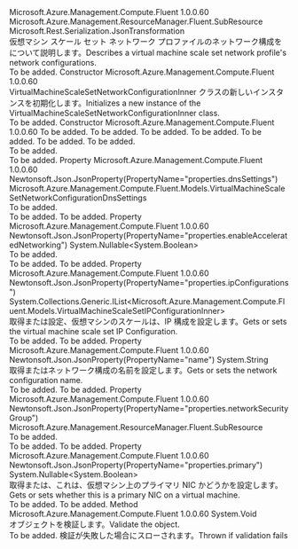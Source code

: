 <Type Name="VirtualMachineScaleSetNetworkConfigurationInner" FullName="Microsoft.Azure.Management.Compute.Fluent.Models.VirtualMachineScaleSetNetworkConfigurationInner">
  <TypeSignature Language="C#" Value="public class VirtualMachineScaleSetNetworkConfigurationInner : Microsoft.Azure.Management.ResourceManager.Fluent.SubResource" />
  <TypeSignature Language="ILAsm" Value=".class public auto ansi beforefieldinit VirtualMachineScaleSetNetworkConfigurationInner extends Microsoft.Azure.Management.ResourceManager.Fluent.SubResource" />
  <TypeSignature Language="DocId" Value="T:Microsoft.Azure.Management.Compute.Fluent.Models.VirtualMachineScaleSetNetworkConfigurationInner" />
  <TypeSignature Language="VB.NET" Value="Public Class VirtualMachineScaleSetNetworkConfigurationInner&#xA;Inherits SubResource" />
  <TypeSignature Language="F#" Value="type VirtualMachineScaleSetNetworkConfigurationInner = class&#xA;    inherit SubResource" />
  <AssemblyInfo>
    <AssemblyName>Microsoft.Azure.Management.Compute.Fluent</AssemblyName>
    <AssemblyVersion>1.0.0.60</AssemblyVersion>
  </AssemblyInfo>
  <Base>
    <BaseTypeName>Microsoft.Azure.Management.ResourceManager.Fluent.SubResource</BaseTypeName>
  </Base>
  <Interfaces />
  <Attributes>
    <Attribute>
      <AttributeName>Microsoft.Rest.Serialization.JsonTransformation</AttributeName>
    </Attribute>
  </Attributes>
  <Docs>
    <summary>
            <span data-ttu-id="43bef-101">仮想マシン スケール セット ネットワーク プロファイルのネットワーク構成をについて説明します。</span><span class="sxs-lookup"><span data-stu-id="43bef-101">Describes a virtual machine scale set network profile's network configurations.</span></span>
            </summary>
    <remarks>To be added.</remarks>
  </Docs>
  <Members>
    <Member MemberName=".ctor">
      <MemberSignature Language="C#" Value="public VirtualMachineScaleSetNetworkConfigurationInner ();" />
      <MemberSignature Language="ILAsm" Value=".method public hidebysig specialname rtspecialname instance void .ctor() cil managed" />
      <MemberSignature Language="DocId" Value="M:Microsoft.Azure.Management.Compute.Fluent.Models.VirtualMachineScaleSetNetworkConfigurationInner.#ctor" />
      <MemberSignature Language="VB.NET" Value="Public Sub New ()" />
      <MemberType>Constructor</MemberType>
      <AssemblyInfo>
        <AssemblyName>Microsoft.Azure.Management.Compute.Fluent</AssemblyName>
        <AssemblyVersion>1.0.0.60</AssemblyVersion>
      </AssemblyInfo>
      <Parameters />
      <Docs>
        <summary>
            <span data-ttu-id="43bef-102">VirtualMachineScaleSetNetworkConfigurationInner クラスの新しいインスタンスを初期化します。</span><span class="sxs-lookup"><span data-stu-id="43bef-102">Initializes a new instance of the VirtualMachineScaleSetNetworkConfigurationInner class.</span></span>
            </summary>
        <remarks>To be added.</remarks>
      </Docs>
    </Member>
    <Member MemberName=".ctor">
      <MemberSignature Language="C#" Value="public VirtualMachineScaleSetNetworkConfigurationInner (string name, System.Collections.Generic.IList&lt;Microsoft.Azure.Management.Compute.Fluent.Models.VirtualMachineScaleSetIPConfigurationInner&gt; ipConfigurations, string id = null, Nullable&lt;bool&gt; primary = null, Nullable&lt;bool&gt; enableAcceleratedNetworking = null, Microsoft.Azure.Management.ResourceManager.Fluent.SubResource networkSecurityGroup = null, Microsoft.Azure.Management.Compute.Fluent.Models.VirtualMachineScaleSetNetworkConfigurationDnsSettings dnsSettings = null);" />
      <MemberSignature Language="ILAsm" Value=".method public hidebysig specialname rtspecialname instance void .ctor(string name, class System.Collections.Generic.IList`1&lt;class Microsoft.Azure.Management.Compute.Fluent.Models.VirtualMachineScaleSetIPConfigurationInner&gt; ipConfigurations, string id, valuetype System.Nullable`1&lt;bool&gt; primary, valuetype System.Nullable`1&lt;bool&gt; enableAcceleratedNetworking, class Microsoft.Azure.Management.ResourceManager.Fluent.SubResource networkSecurityGroup, class Microsoft.Azure.Management.Compute.Fluent.Models.VirtualMachineScaleSetNetworkConfigurationDnsSettings dnsSettings) cil managed" />
      <MemberSignature Language="DocId" Value="M:Microsoft.Azure.Management.Compute.Fluent.Models.VirtualMachineScaleSetNetworkConfigurationInner.#ctor(System.String,System.Collections.Generic.IList{Microsoft.Azure.Management.Compute.Fluent.Models.VirtualMachineScaleSetIPConfigurationInner},System.String,System.Nullable{System.Boolean},System.Nullable{System.Boolean},Microsoft.Azure.Management.ResourceManager.Fluent.SubResource,Microsoft.Azure.Management.Compute.Fluent.Models.VirtualMachineScaleSetNetworkConfigurationDnsSettings)" />
      <MemberSignature Language="VB.NET" Value="Public Sub New (name As String, ipConfigurations As IList(Of VirtualMachineScaleSetIPConfigurationInner), Optional id As String = null, Optional primary As Nullable(Of Boolean) = null, Optional enableAcceleratedNetworking As Nullable(Of Boolean) = null, Optional networkSecurityGroup As SubResource = null, Optional dnsSettings As VirtualMachineScaleSetNetworkConfigurationDnsSettings = null)" />
      <MemberSignature Language="F#" Value="new Microsoft.Azure.Management.Compute.Fluent.Models.VirtualMachineScaleSetNetworkConfigurationInner : string * System.Collections.Generic.IList&lt;Microsoft.Azure.Management.Compute.Fluent.Models.VirtualMachineScaleSetIPConfigurationInner&gt; * string * Nullable&lt;bool&gt; * Nullable&lt;bool&gt; * Microsoft.Azure.Management.ResourceManager.Fluent.SubResource * Microsoft.Azure.Management.Compute.Fluent.Models.VirtualMachineScaleSetNetworkConfigurationDnsSettings -&gt; Microsoft.Azure.Management.Compute.Fluent.Models.VirtualMachineScaleSetNetworkConfigurationInner" Usage="new Microsoft.Azure.Management.Compute.Fluent.Models.VirtualMachineScaleSetNetworkConfigurationInner (name, ipConfigurations, id, primary, enableAcceleratedNetworking, networkSecurityGroup, dnsSettings)" />
      <MemberType>Constructor</MemberType>
      <AssemblyInfo>
        <AssemblyName>Microsoft.Azure.Management.Compute.Fluent</AssemblyName>
        <AssemblyVersion>1.0.0.60</AssemblyVersion>
      </AssemblyInfo>
      <Parameters>
        <Parameter Name="name" Type="System.String" />
        <Parameter Name="ipConfigurations" Type="System.Collections.Generic.IList&lt;Microsoft.Azure.Management.Compute.Fluent.Models.VirtualMachineScaleSetIPConfigurationInner&gt;" />
        <Parameter Name="id" Type="System.String" />
        <Parameter Name="primary" Type="System.Nullable&lt;System.Boolean&gt;" />
        <Parameter Name="enableAcceleratedNetworking" Type="System.Nullable&lt;System.Boolean&gt;" />
        <Parameter Name="networkSecurityGroup" Type="Microsoft.Azure.Management.ResourceManager.Fluent.SubResource" />
        <Parameter Name="dnsSettings" Type="Microsoft.Azure.Management.Compute.Fluent.Models.VirtualMachineScaleSetNetworkConfigurationDnsSettings" />
      </Parameters>
      <Docs>
        <param name="name">To be added.</param>
        <param name="ipConfigurations">To be added.</param>
        <param name="id">To be added.</param>
        <param name="primary">To be added.</param>
        <param name="enableAcceleratedNetworking">To be added.</param>
        <param name="networkSecurityGroup">To be added.</param>
        <param name="dnsSettings">To be added.</param>
        <summary>To be added.</summary>
        <remarks>To be added.</remarks>
      </Docs>
    </Member>
    <Member MemberName="DnsSettings">
      <MemberSignature Language="C#" Value="public Microsoft.Azure.Management.Compute.Fluent.Models.VirtualMachineScaleSetNetworkConfigurationDnsSettings DnsSettings { get; set; }" />
      <MemberSignature Language="ILAsm" Value=".property instance class Microsoft.Azure.Management.Compute.Fluent.Models.VirtualMachineScaleSetNetworkConfigurationDnsSettings DnsSettings" />
      <MemberSignature Language="DocId" Value="P:Microsoft.Azure.Management.Compute.Fluent.Models.VirtualMachineScaleSetNetworkConfigurationInner.DnsSettings" />
      <MemberSignature Language="VB.NET" Value="Public Property DnsSettings As VirtualMachineScaleSetNetworkConfigurationDnsSettings" />
      <MemberSignature Language="F#" Value="member this.DnsSettings : Microsoft.Azure.Management.Compute.Fluent.Models.VirtualMachineScaleSetNetworkConfigurationDnsSettings with get, set" Usage="Microsoft.Azure.Management.Compute.Fluent.Models.VirtualMachineScaleSetNetworkConfigurationInner.DnsSettings" />
      <MemberType>Property</MemberType>
      <AssemblyInfo>
        <AssemblyName>Microsoft.Azure.Management.Compute.Fluent</AssemblyName>
        <AssemblyVersion>1.0.0.60</AssemblyVersion>
      </AssemblyInfo>
      <Attributes>
        <Attribute>
          <AttributeName>Newtonsoft.Json.JsonProperty(PropertyName="properties.dnsSettings")</AttributeName>
        </Attribute>
      </Attributes>
      <ReturnValue>
        <ReturnType>Microsoft.Azure.Management.Compute.Fluent.Models.VirtualMachineScaleSetNetworkConfigurationDnsSettings</ReturnType>
      </ReturnValue>
      <Docs>
        <summary>To be added.</summary>
        <value>To be added.</value>
        <remarks>To be added.</remarks>
      </Docs>
    </Member>
    <Member MemberName="EnableAcceleratedNetworking">
      <MemberSignature Language="C#" Value="public Nullable&lt;bool&gt; EnableAcceleratedNetworking { get; set; }" />
      <MemberSignature Language="ILAsm" Value=".property instance valuetype System.Nullable`1&lt;bool&gt; EnableAcceleratedNetworking" />
      <MemberSignature Language="DocId" Value="P:Microsoft.Azure.Management.Compute.Fluent.Models.VirtualMachineScaleSetNetworkConfigurationInner.EnableAcceleratedNetworking" />
      <MemberSignature Language="VB.NET" Value="Public Property EnableAcceleratedNetworking As Nullable(Of Boolean)" />
      <MemberSignature Language="F#" Value="member this.EnableAcceleratedNetworking : Nullable&lt;bool&gt; with get, set" Usage="Microsoft.Azure.Management.Compute.Fluent.Models.VirtualMachineScaleSetNetworkConfigurationInner.EnableAcceleratedNetworking" />
      <MemberType>Property</MemberType>
      <AssemblyInfo>
        <AssemblyName>Microsoft.Azure.Management.Compute.Fluent</AssemblyName>
        <AssemblyVersion>1.0.0.60</AssemblyVersion>
      </AssemblyInfo>
      <Attributes>
        <Attribute>
          <AttributeName>Newtonsoft.Json.JsonProperty(PropertyName="properties.enableAcceleratedNetworking")</AttributeName>
        </Attribute>
      </Attributes>
      <ReturnValue>
        <ReturnType>System.Nullable&lt;System.Boolean&gt;</ReturnType>
      </ReturnValue>
      <Docs>
        <summary>To be added.</summary>
        <value>To be added.</value>
        <remarks>To be added.</remarks>
      </Docs>
    </Member>
    <Member MemberName="IpConfigurations">
      <MemberSignature Language="C#" Value="public System.Collections.Generic.IList&lt;Microsoft.Azure.Management.Compute.Fluent.Models.VirtualMachineScaleSetIPConfigurationInner&gt; IpConfigurations { get; set; }" />
      <MemberSignature Language="ILAsm" Value=".property instance class System.Collections.Generic.IList`1&lt;class Microsoft.Azure.Management.Compute.Fluent.Models.VirtualMachineScaleSetIPConfigurationInner&gt; IpConfigurations" />
      <MemberSignature Language="DocId" Value="P:Microsoft.Azure.Management.Compute.Fluent.Models.VirtualMachineScaleSetNetworkConfigurationInner.IpConfigurations" />
      <MemberSignature Language="VB.NET" Value="Public Property IpConfigurations As IList(Of VirtualMachineScaleSetIPConfigurationInner)" />
      <MemberSignature Language="F#" Value="member this.IpConfigurations : System.Collections.Generic.IList&lt;Microsoft.Azure.Management.Compute.Fluent.Models.VirtualMachineScaleSetIPConfigurationInner&gt; with get, set" Usage="Microsoft.Azure.Management.Compute.Fluent.Models.VirtualMachineScaleSetNetworkConfigurationInner.IpConfigurations" />
      <MemberType>Property</MemberType>
      <AssemblyInfo>
        <AssemblyName>Microsoft.Azure.Management.Compute.Fluent</AssemblyName>
        <AssemblyVersion>1.0.0.60</AssemblyVersion>
      </AssemblyInfo>
      <Attributes>
        <Attribute>
          <AttributeName>Newtonsoft.Json.JsonProperty(PropertyName="properties.ipConfigurations")</AttributeName>
        </Attribute>
      </Attributes>
      <ReturnValue>
        <ReturnType>System.Collections.Generic.IList&lt;Microsoft.Azure.Management.Compute.Fluent.Models.VirtualMachineScaleSetIPConfigurationInner&gt;</ReturnType>
      </ReturnValue>
      <Docs>
        <summary>
            <span data-ttu-id="43bef-103">取得または設定、仮想マシンのスケールは、IP 構成を設定します。</span><span class="sxs-lookup"><span data-stu-id="43bef-103">Gets or sets the virtual machine scale set IP Configuration.</span></span>
            </summary>
        <value>To be added.</value>
        <remarks>To be added.</remarks>
      </Docs>
    </Member>
    <Member MemberName="Name">
      <MemberSignature Language="C#" Value="public string Name { get; set; }" />
      <MemberSignature Language="ILAsm" Value=".property instance string Name" />
      <MemberSignature Language="DocId" Value="P:Microsoft.Azure.Management.Compute.Fluent.Models.VirtualMachineScaleSetNetworkConfigurationInner.Name" />
      <MemberSignature Language="VB.NET" Value="Public Property Name As String" />
      <MemberSignature Language="F#" Value="member this.Name : string with get, set" Usage="Microsoft.Azure.Management.Compute.Fluent.Models.VirtualMachineScaleSetNetworkConfigurationInner.Name" />
      <MemberType>Property</MemberType>
      <AssemblyInfo>
        <AssemblyName>Microsoft.Azure.Management.Compute.Fluent</AssemblyName>
        <AssemblyVersion>1.0.0.60</AssemblyVersion>
      </AssemblyInfo>
      <Attributes>
        <Attribute>
          <AttributeName>Newtonsoft.Json.JsonProperty(PropertyName="name")</AttributeName>
        </Attribute>
      </Attributes>
      <ReturnValue>
        <ReturnType>System.String</ReturnType>
      </ReturnValue>
      <Docs>
        <summary>
            <span data-ttu-id="43bef-104">取得またはネットワーク構成の名前を設定します。</span><span class="sxs-lookup"><span data-stu-id="43bef-104">Gets or sets the network configuration name.</span></span>
            </summary>
        <value>To be added.</value>
        <remarks>To be added.</remarks>
      </Docs>
    </Member>
    <Member MemberName="NetworkSecurityGroup">
      <MemberSignature Language="C#" Value="public Microsoft.Azure.Management.ResourceManager.Fluent.SubResource NetworkSecurityGroup { get; set; }" />
      <MemberSignature Language="ILAsm" Value=".property instance class Microsoft.Azure.Management.ResourceManager.Fluent.SubResource NetworkSecurityGroup" />
      <MemberSignature Language="DocId" Value="P:Microsoft.Azure.Management.Compute.Fluent.Models.VirtualMachineScaleSetNetworkConfigurationInner.NetworkSecurityGroup" />
      <MemberSignature Language="VB.NET" Value="Public Property NetworkSecurityGroup As SubResource" />
      <MemberSignature Language="F#" Value="member this.NetworkSecurityGroup : Microsoft.Azure.Management.ResourceManager.Fluent.SubResource with get, set" Usage="Microsoft.Azure.Management.Compute.Fluent.Models.VirtualMachineScaleSetNetworkConfigurationInner.NetworkSecurityGroup" />
      <MemberType>Property</MemberType>
      <AssemblyInfo>
        <AssemblyName>Microsoft.Azure.Management.Compute.Fluent</AssemblyName>
        <AssemblyVersion>1.0.0.60</AssemblyVersion>
      </AssemblyInfo>
      <Attributes>
        <Attribute>
          <AttributeName>Newtonsoft.Json.JsonProperty(PropertyName="properties.networkSecurityGroup")</AttributeName>
        </Attribute>
      </Attributes>
      <ReturnValue>
        <ReturnType>Microsoft.Azure.Management.ResourceManager.Fluent.SubResource</ReturnType>
      </ReturnValue>
      <Docs>
        <summary>To be added.</summary>
        <value>To be added.</value>
        <remarks>To be added.</remarks>
      </Docs>
    </Member>
    <Member MemberName="Primary">
      <MemberSignature Language="C#" Value="public Nullable&lt;bool&gt; Primary { get; set; }" />
      <MemberSignature Language="ILAsm" Value=".property instance valuetype System.Nullable`1&lt;bool&gt; Primary" />
      <MemberSignature Language="DocId" Value="P:Microsoft.Azure.Management.Compute.Fluent.Models.VirtualMachineScaleSetNetworkConfigurationInner.Primary" />
      <MemberSignature Language="VB.NET" Value="Public Property Primary As Nullable(Of Boolean)" />
      <MemberSignature Language="F#" Value="member this.Primary : Nullable&lt;bool&gt; with get, set" Usage="Microsoft.Azure.Management.Compute.Fluent.Models.VirtualMachineScaleSetNetworkConfigurationInner.Primary" />
      <MemberType>Property</MemberType>
      <AssemblyInfo>
        <AssemblyName>Microsoft.Azure.Management.Compute.Fluent</AssemblyName>
        <AssemblyVersion>1.0.0.60</AssemblyVersion>
      </AssemblyInfo>
      <Attributes>
        <Attribute>
          <AttributeName>Newtonsoft.Json.JsonProperty(PropertyName="properties.primary")</AttributeName>
        </Attribute>
      </Attributes>
      <ReturnValue>
        <ReturnType>System.Nullable&lt;System.Boolean&gt;</ReturnType>
      </ReturnValue>
      <Docs>
        <summary>
            <span data-ttu-id="43bef-105">取得または、これは、仮想マシン上のプライマリ NIC かどうかを設定します。</span><span class="sxs-lookup"><span data-stu-id="43bef-105">Gets or sets whether this is a primary NIC on a virtual machine.</span></span>
            </summary>
        <value>To be added.</value>
        <remarks>To be added.</remarks>
      </Docs>
    </Member>
    <Member MemberName="Validate">
      <MemberSignature Language="C#" Value="public virtual void Validate ();" />
      <MemberSignature Language="ILAsm" Value=".method public hidebysig newslot virtual instance void Validate() cil managed" />
      <MemberSignature Language="DocId" Value="M:Microsoft.Azure.Management.Compute.Fluent.Models.VirtualMachineScaleSetNetworkConfigurationInner.Validate" />
      <MemberSignature Language="VB.NET" Value="Public Overridable Sub Validate ()" />
      <MemberSignature Language="F#" Value="abstract member Validate : unit -&gt; unit&#xA;override this.Validate : unit -&gt; unit" Usage="virtualMachineScaleSetNetworkConfigurationInner.Validate " />
      <MemberType>Method</MemberType>
      <AssemblyInfo>
        <AssemblyName>Microsoft.Azure.Management.Compute.Fluent</AssemblyName>
        <AssemblyVersion>1.0.0.60</AssemblyVersion>
      </AssemblyInfo>
      <ReturnValue>
        <ReturnType>System.Void</ReturnType>
      </ReturnValue>
      <Parameters />
      <Docs>
        <summary>
            <span data-ttu-id="43bef-106">オブジェクトを検証します。</span><span class="sxs-lookup"><span data-stu-id="43bef-106">Validate the object.</span></span>
            </summary>
        <remarks>To be added.</remarks>
        <exception cref="T:Microsoft.Rest.ValidationException">
            <span data-ttu-id="43bef-107">検証が失敗した場合にスローされます。</span><span class="sxs-lookup"><span data-stu-id="43bef-107">Thrown if validation fails</span></span>
            </exception>
      </Docs>
    </Member>
  </Members>
</Type>
